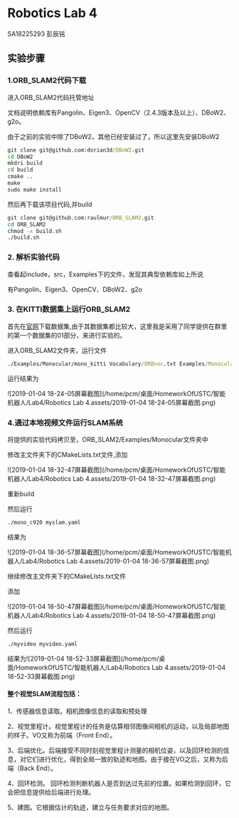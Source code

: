 # Robotics Lab 4

SA18225293 彭辰铭

## 实验步骤

### 1.ORB_SLAM2代码下载

进入ORB_SLAM2代码托管地址

文档说明依赖库有Pangolin、Eigen3、OpenCV（2.4.3版本及以上）、DBoW2、g2o。

由于之前的实验中除了DBoW2，其他已经安装过了，所以这里先安装DBoW2

```cmd
git clone git@github.com:dorian3d/DBoW2.git
cd DBoW2
mkdri build
cd build
cmake ..
make
sudo make install
```

然后再下载该项目代码,并build

```cmd
git clone git@github.com:raulmur/ORB_SLAM2.git
cd ORB_SLAM2
chmod -x build.sh
./build.sh
```

### 2. 解析实验代码

查看起include，src，Examples下的文件，发现其典型依赖库如上所说

有Pangolin、Eigen3、OpenCV、DBoW2、g2o

### 3. 在KITTI数据集上运行ORB_SLAM2

首先在[官网](http://www.cvlibs.net/datasets/kitti/eval_odometry.php)下载数据集,由于其数据集都比较大，这里我是采用了同学提供在群里的第一个数据集的01部分，来进行实验的。

进入ORB_SLAM2文件夹，运行文件

```cmd
./Examples/Monocular/mono_kitti Vocabulary/ORBvoc.txt Examples/Monocular/KITTI00-02.yaml ~/dataset/sequences/SEQUENCE_NUMBER
```

运行结果为

![2019-01-04 18-24-05屏幕截图](/home/pcm/桌面/HomeworkOfUSTC/智能机器人/Lab4/Robotics Lab 4.assets/2019-01-04 18-24-05屏幕截图.png)

### 4.通过本地视频文件运行SLAM系统

将提供的实验代码拷贝至，ORB_SLAM2/Examples/Monocular文件夹中

修改主文件夹下的CMakeLists.txt文件,添加

![2019-01-04 18-32-47屏幕截图](/home/pcm/桌面/HomeworkOfUSTC/智能机器人/Lab4/Robotics Lab 4.assets/2019-01-04 18-32-47屏幕截图.png)

重新build

然后运行

```cmd
./mono_c920 myslam.yaml
```

结果为

![2019-01-04 18-36-57屏幕截图](/home/pcm/桌面/HomeworkOfUSTC/智能机器人/Lab4/Robotics Lab 4.assets/2019-01-04 18-36-57屏幕截图.png)

继续修改主文件夹下的CMakeLIsts.txt文件

添加

![2019-01-04 18-50-47屏幕截图](/home/pcm/桌面/HomeworkOfUSTC/智能机器人/Lab4/Robotics Lab 4.assets/2019-01-04 18-50-47屏幕截图.png)

然后运行

```cmd
./myvideo myvideo.yaml
```

结果为![2019-01-04 18-52-33屏幕截图](/home/pcm/桌面/HomeworkOfUSTC/智能机器人/Lab4/Robotics Lab 4.assets/2019-01-04 18-52-33屏幕截图.png)



#### 整个视觉SLAM流程包括：

1、传感器信息读取。相机图像信息的读取和预处理

2、视觉里程计。视觉里程计的任务是估算相邻图像间相机的运动，以及局部地图的样子。VO又称为前端（Front End）。

3、后端优化。后端接受不同时刻视觉里程计测量的相机位姿，以及回环检测的信息，对它们进行优化，得到全局一致的轨迹和地图。由于接在VO之后，又称为后端（Back End）。

4、回环检测。 回环检测判断机器人是否到达过先前的位置。如果检测到回环，它会把信息提供给后端进行处理。

5、建图。它根据估计的轨迹，建立与任务要求对应的地图。

